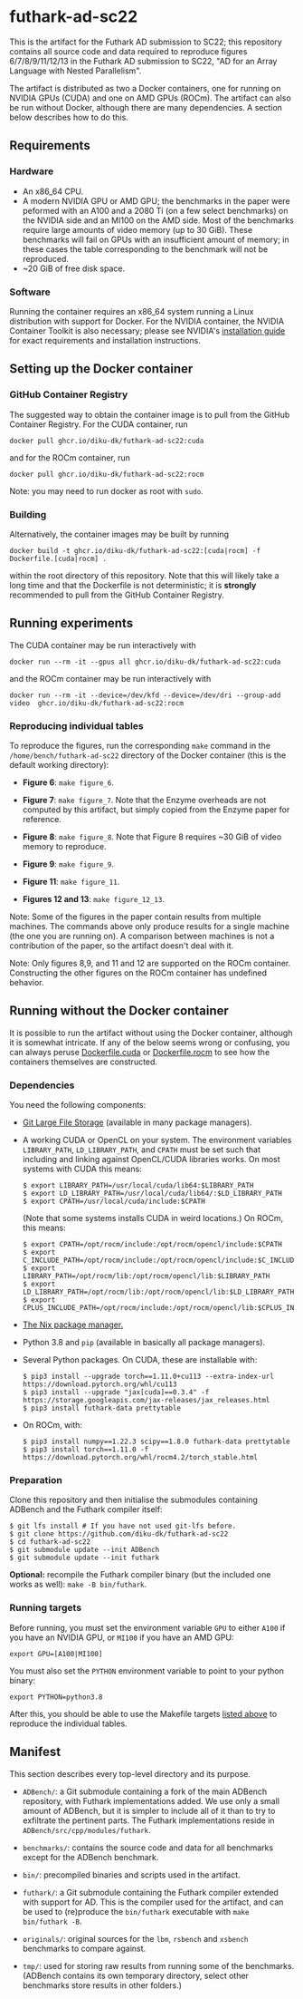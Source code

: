 # futhark-ad-sc22
This is the artifact for the Futhark AD submission to SC22; this
repository contains all source code and data required to reproduce
figures 6/7/8/9/11/12/13 in the Futhark AD submission to SC22, "AD for
an Array Language with Nested Parallelism".

The artifact is distributed as two a Docker containers, one for
running on NVIDIA GPUs (CUDA) and one on AMD GPUs (ROCm). The artifact
can also be run without Docker, although there are many dependencies.
A section below describes how to do this.

## Requirements
### Hardware
* An x86_64 CPU.
* A modern NVIDIA GPU or AMD GPU; the benchmarks in the paper were
  peformed with an A100 and a 2080 Ti (on a few select benchmarks) on
  the NVIDIA side and an MI100 on the AMD side. Most of the benchmarks
  require large amounts of video memory (up to 30 GiB). These benchmarks
  will fail on GPUs with an insufficient amount of memory; in these
  cases the table corresponding to the benchmark will not be
  reproduced.
* ~20 GiB of free disk space.

### Software
Running the container requires an x86_64 system running a Linux
distribution with support for Docker. For the NVIDIA container, the
NVIDIA Container Toolkit is also necessary; please see NVIDIA's
[installation
guide](https://docs.NVIDIA.com/datacenter/cloud-native/container-toolkit/install-guide.html)
for exact requirements and installation instructions.

## Setting up the Docker container
### GitHub Container Registry
The suggested way to obtain the container image is to pull from
the GitHub Container Registry. For the CUDA container, run

    docker pull ghcr.io/diku-dk/futhark-ad-sc22:cuda
 
and for the ROCm container, run

    docker pull ghcr.io/diku-dk/futhark-ad-sc22:rocm
    
Note: you may need to run docker as root with `sudo`.
    
### Building
Alternatively, the container images may be built by running

    docker build -t ghcr.io/diku-dk/futhark-ad-sc22:[cuda|rocm] -f Dockerfile.[cuda|rocm] .

within the root directory of this repository. Note that this will
likely take a long time and that the Dockerfile is not deterministic;
it is **strongly** recommended to pull from the GitHub Container Registry.

## Running experiments
The CUDA container may be run interactively with

    docker run --rm -it --gpus all ghcr.io/diku-dk/futhark-ad-sc22:cuda

and the ROCm container may be run interactively with

    docker run --rm -it --device=/dev/kfd --device=/dev/dri --group-add video  ghcr.io/diku-dk/futhark-ad-sc22:rocm

### Reproducing individual tables
To reproduce the figures, run the corresponding `make` command in the
`/home/bench/futhark-ad-sc22` directory of the Docker container (this
is the default working directory):

* **Figure 6**: `make figure_6`.

* **Figure 7**: `make figure_7`.  Note that the Enzyme overheads are
  not computed by this artifact, but simply copied from the Enzyme
  paper for reference.
  
* **Figure 8**: `make figure_8`. Note that Figure 8 requires ~30 GiB
  of video memory to reproduce.

* **Figure 9**: `make figure_9`.

* **Figure 11**: `make figure_11`.

* **Figures 12 and 13**: `make figure_12_13`.

Note: Some of the figures in the paper contain results from multiple
machines.  The commands above only produce results for a single
machine (the one you are running on).  A comparison between machines
is not a contribution of the paper, so the artifact doesn't deal with
it.

Note: Only figures 8,9, and 11 and 12 are supported on the ROCm
container.  Constructing the other figures on the ROCm container has
undefined behavior.

## Running without the Docker container

It is possible to run the artifact without using the Docker container,
although it is somewhat intricate.  If any of the below seems wrong or
confusing, you can always peruse [Dockerfile.cuda](Dockerfile.cuda) or
[Dockerfile.rocm](Dockerfile.rocm) to see how the containers themselves
are constructed.

### Dependencies

You need the following components:

* [Git Large File Storage](https://git-lfs.github.com/) (available in
  many package managers).

* A working CUDA or OpenCL on your system.  The environment variables
  `LIBRARY_PATH`, `LD_LIBRARY_PATH`, and `CPATH` must be set such that
  including and linking against OpenCL/CUDA libraries works.  On most
  systems with CUDA this means:

  ```
  $ export LIBRARY_PATH=/usr/local/cuda/lib64:$LIBRARY_PATH
  $ export LD_LIBRARY_PATH=/usr/local/cuda/lib64/:$LD_LIBRARY_PATH
  $ export CPATH=/usr/local/cuda/include:$CPATH
  ```
  (Note that some systems installs CUDA in weird locations.) On ROCm,
  this means:
  ```
  $ export CPATH=/opt/rocm/include:/opt/rocm/opencl/include:$CPATH
  $ export C_INCLUDE_PATH=/opt/rocm/include:/opt/rocm/opencl/include:$C_INCLUDE_PATH
  $ export LIBRARY_PATH=/opt/rocm/lib:/opt/rocm/opencl/lib:$LIBRARY_PATH
  $ export LD_LIBRARY_PATH=/opt/rocm/lib:/opt/rocm/opencl/lib:$LD_LIBRARY_PATH
  $ export CPLUS_INCLUDE_PATH=/opt/rocm/include:/opt/rocm/opencl/lib:$CPLUS_INCLUDE_PATH
  ```

* [The Nix package manager.](https://nixos.org/download.html)
* Python 3.8 and `pip` (available in basically all package managers).
* Several Python packages. On CUDA, these are installable with:

  ```
  $ pip3 install --upgrade torch==1.11.0+cu113 --extra-index-url https://download.pytorch.org/whl/cu113
  $ pip3 install --upgrade "jax[cuda]==0.3.4" -f https://storage.googleapis.com/jax-releases/jax_releases.html
  $ pip3 install futhark-data prettytable
  ```
  
* On ROCm, with:

  ```
  $ pip3 install numpy==1.22.3 scipy==1.8.0 futhark-data prettytable
  $ pip3 install torch==1.11.0 -f https://download.pytorch.org/whl/rocm4.2/torch_stable.html
  ```

### Preparation

Clone this repository and then initialise the submodules containing
ADBench and the Futhark compiler itself:

```
$ git lfs install # If you have not used git-lfs before.
$ git clone https://github.com/diku-dk/futhark-ad-sc22
$ cd futhark-ad-sc22
$ git submodule update --init ADBench
$ git submodule update --init futhark
```

**Optional:** recompile the Futhark compiler binary (but the included
one works as well): `make -B bin/futhark`.

### Running targets

Before running, you must set the environment variable `GPU` to either
`A100` if you have an NVIDIA GPU, or `MI100` if you have an AMD GPU:

```
export GPU=[A100|MI100]
```

You must also set the `PYTHON` environment variable to point to
your python binary:

```
export PYTHON=python3.8
```

After this, you should be able to use the Makefile targets [listed
above](https://github.com/diku-dk/futhark-ad-sc22#reproducing-individual-tables)
to reproduce the individual tables.

## Manifest
This section describes every top-level directory and its purpose.

* `ADBench/`: a Git submodule containing a fork of the main ADBench
  repository, with Futhark implementations added.  We use only a small
  amount of ADBench, but it is simpler to include all of it than to
  try to exfiltrate the pertinent parts.  The Futhark implementations
  reside in `ADBench/src/cpp/modules/futhark`.

* `benchmarks/`: contains the source code and data for all benchmarks
  except for the ADBench benchmark.

* `bin/`: precompiled binaries and scripts used in the artifact.

* `futhark/`: a Git submodule containing the Futhark compiler extended
  with support for AD.  This is the compiler used for the artifact,
  and can be used to (re)produce the `bin/futhark` executable with `make bin/futhark -B`.

* `originals/`: original sources for the `lbm`, `rsbench` and `xsbench`
  benchmarks to compare against.

* `tmp/`: used for storing raw results from running some of the benchmarks.
  (ADBench contains its own temporary directory, select other benchmarks store
  results in other folders.)
